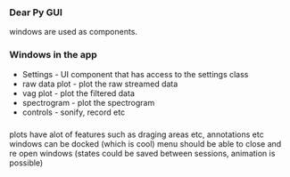 
### Dear Py GUI

windows are used as components.  

### Windows in the app

- Settings - UI component that has access to the settings class
- raw data plot - plot the raw streamed data
- vag plot - plot the filtered  data 
- spectrogram - plot the spectrogram 
- controls - sonify, record etc

### 
plots have alot of features such as draging areas etc, annotations etc
windows can be docked (which is cool)
menu should be able to close and re open windows (states could be saved between sessions, animation is possible)

